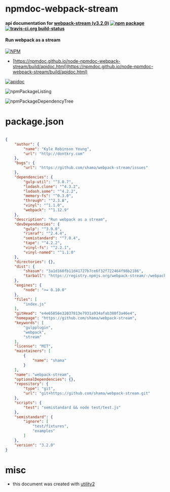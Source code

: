 # npmdoc-webpack-stream

#### api documentation for  [webpack-stream (v3.2.0)](https://github.com/shama/webpack-stream)  [![npm package](https://img.shields.io/npm/v/npmdoc-webpack-stream.svg?style=flat-square)](https://www.npmjs.org/package/npmdoc-webpack-stream) [![travis-ci.org build-status](https://api.travis-ci.org/npmdoc/node-npmdoc-webpack-stream.svg)](https://travis-ci.org/npmdoc/node-npmdoc-webpack-stream)

#### Run webpack as a stream

[![NPM](https://nodei.co/npm/webpack-stream.png?downloads=true&downloadRank=true&stars=true)](https://www.npmjs.com/package/webpack-stream)

- [https://npmdoc.github.io/node-npmdoc-webpack-stream/build/apidoc.html](https://npmdoc.github.io/node-npmdoc-webpack-stream/build/apidoc.html)

[![apidoc](https://npmdoc.github.io/node-npmdoc-webpack-stream/build/screenCapture.buildCi.browser.%252Ftmp%252Fbuild%252Fapidoc.html.png)](https://npmdoc.github.io/node-npmdoc-webpack-stream/build/apidoc.html)

![npmPackageListing](https://npmdoc.github.io/node-npmdoc-webpack-stream/build/screenCapture.npmPackageListing.svg)

![npmPackageDependencyTree](https://npmdoc.github.io/node-npmdoc-webpack-stream/build/screenCapture.npmPackageDependencyTree.svg)



# package.json

```json

{
    "author": {
        "name": "Kyle Robinson Young",
        "url": "http://dontkry.com"
    },
    "bugs": {
        "url": "https://github.com/shama/webpack-stream/issues"
    },
    "dependencies": {
        "gulp-util": "^3.0.7",
        "lodash.clone": "^4.3.2",
        "lodash.some": "^4.2.2",
        "memory-fs": "^0.3.0",
        "through": "^2.3.8",
        "vinyl": "^1.1.0",
        "webpack": "^1.12.9"
    },
    "description": "Run webpack as a stream",
    "devDependencies": {
        "gulp": "^3.9.0",
        "rimraf": "^2.4.4",
        "semistandard": "^7.0.4",
        "tape": "^4.2.2",
        "vinyl-fs": "^2.2.1",
        "vinyl-named": "^1.1.0"
    },
    "directories": {},
    "dist": {
        "shasum": "3a1d160fb11d41727b7ce6f32f722464f98b2186",
        "tarball": "https://registry.npmjs.org/webpack-stream/-/webpack-stream-3.2.0.tgz"
    },
    "engines": {
        "node": ">= 0.10.0"
    },
    "files": [
        "index.js"
    ],
    "gitHead": "e4e65856e32037813e7931a934afab380f3a46e4",
    "homepage": "https://github.com/shama/webpack-stream",
    "keywords": [
        "gulpplugin",
        "webpack",
        "stream"
    ],
    "license": "MIT",
    "maintainers": [
        {
            "name": "shama"
        }
    ],
    "name": "webpack-stream",
    "optionalDependencies": {},
    "repository": {
        "type": "git",
        "url": "git+https://github.com/shama/webpack-stream.git"
    },
    "scripts": {
        "test": "semistandard && node test/test.js"
    },
    "semistandard": {
        "ignore": [
            "test/fixtures",
            "examples"
        ]
    },
    "version": "3.2.0"
}
```



# misc
- this document was created with [utility2](https://github.com/kaizhu256/node-utility2)
